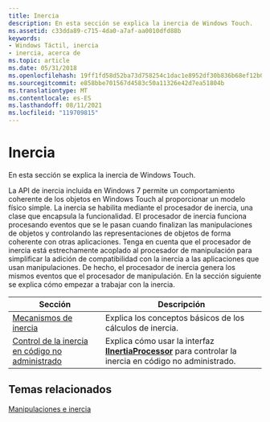 ```yaml
---
title: Inercia
description: En esta sección se explica la inercia de Windows Touch.
ms.assetid: c33dda89-c715-4da0-a7af-aa0010dfd88b
keywords:
- Windows Táctil, inercia
- inercia, acerca de
ms.topic: article
ms.date: 05/31/2018
ms.openlocfilehash: 19ff1fd58d52ba73d758254c1dac1e8952df30b836b68ef12b022a29ceafc694
ms.sourcegitcommit: e858bbe701567d4583c50a11326e42d7ea51804b
ms.translationtype: MT
ms.contentlocale: es-ES
ms.lasthandoff: 08/11/2021
ms.locfileid: "119709815"
---
```

# <a name="inertia"></a>Inercia

En esta sección se explica la inercia de Windows Touch.

La API de inercia incluida en Windows 7 permite un comportamiento coherente de los objetos en Windows Touch al proporcionar un modelo físico simple. La inercia se habilita mediante el procesador de inercia, una clase que encapsula la funcionalidad. El procesador de inercia funciona procesando eventos que se le pasan cuando finalizan las manipulaciones de objetos y controlando las representaciones de objetos de forma coherente con otras aplicaciones. Tenga en cuenta que el procesador de inercia está estrechamente acoplado al procesador de manipulación para simplificar la adición de compatibilidad con la inercia a las aplicaciones que usan manipulaciones. De hecho, el procesador de inercia genera los mismos eventos que el procesador de manipulación. En la sección siguiente se explica cómo empezar a trabajar con la inercia.



| Sección                                                                      | Descripción                                                                                                              |
|------------------------------------------------------------------------------|--------------------------------------------------------------------------------------------------------------------------|
| [Mecanismos de inercia](inertia-mechanics.md)                                   | Explica los conceptos básicos de los cálculos de inercia.                                                                             |
| [Control de la inercia en código no administrado](handling-inertia-in-unmanaged-code.md) | Explica cómo usar la interfaz [**IInertiaProcessor**](/windows/desktop/api/manipulations/nn-manipulations-iinertiaprocessor) para controlar la inercia en código no administrado. |



 

## <a name="related-topics"></a>Temas relacionados

<dl> <dt>

[Manipulaciones e inercia](manipulation-and-inertia.md)
</dt> </dl>

 

 




